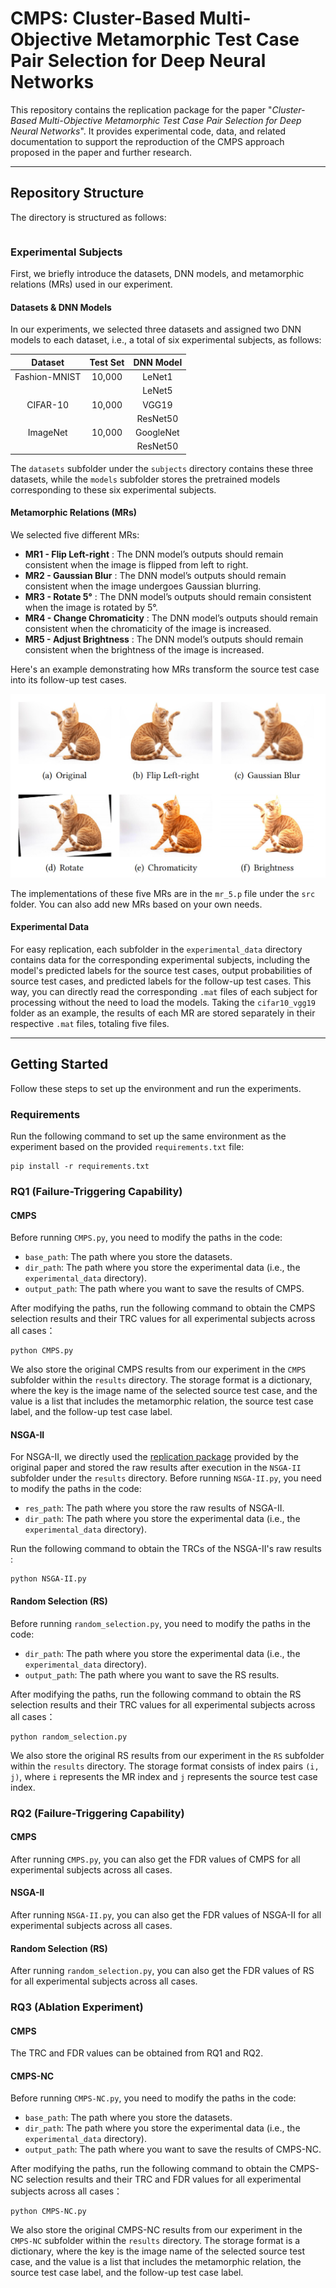 # CMPS: Cluster-Based Multi-Objective Metamorphic Test Case Pair Selection for Deep Neural Networks

This repository contains the replication package for the paper "*Cluster-Based Multi-Objective Metamorphic Test Case Pair Selection for Deep Neural Networks*". It provides experimental code, data, and related documentation to support the reproduction of the CMPS approach proposed in the paper and further research.

---

## Repository Structure

The directory is structured as follows:

```

```

### Experimental Subjects

First, we briefly introduce the datasets, DNN models, and metamorphic relations (MRs) used in our experiment.

#### Datasets & DNN Models

In our experiments, we selected three datasets and assigned two DNN models to each dataset, i.e., a total of six experimental subjects, as follows:

| Dataset       | Test Set | DNN Model |
|:-------------:|:--------:|:---------:|
| Fashion-MNIST | 10,000   | LeNet1    |
|               |          | LeNet5    |
| CIFAR-10      | 10,000   | VGG19     |
|               |          | ResNet50  |
| ImageNet      | 10,000   | GoogleNet |
|               |          | ResNet50  |

The `datasets` subfolder under the `subjects` directory contains these three datasets, while the `models` subfolder stores the pretrained models corresponding to these six experimental subjects.

#### Metamorphic Relations (MRs)

We selected five different MRs:

* **MR1 - Flip Left-right** : The DNN model’s outputs should remain consistent when the image is flipped from left to right.
* **MR2 - Gaussian Blur** : The DNN model’s outputs should remain consistent when the image undergoes Gaussian blurring.
* **MR3 - Rotate 5°** : The DNN model’s outputs should remain consistent when the image is rotated by 5&deg;.
* **MR4 - Change Chromaticity** : The DNN model’s outputs should remain consistent when the chromaticity of the image is increased.
* **MR5 - Adjust Brightness** : The DNN model’s outputs should remain consistent when the brightness of the image is increased.

Here's an example demonstrating how MRs transform the source test case into its follow-up test cases.

![Examples of the Selected MRs Applied to an Image of a Cat](mrs_example.png)

The implementations of these five MRs are in the `mr_5.p` file under the `src` folder. You can also add new MRs based on your own needs.

#### Experimental Data


For easy replication, each subfolder in the `experimental_data` directory contains data for the corresponding experimental subjects, including the model's predicted labels for the source test cases, output probabilities of source test cases, and predicted labels for the follow-up test cases. This way, you can directly read the corresponding `.mat` files of each subject for processing without the need to load the models. Taking the `cifar10_vgg19` folder as an example, the results of each MR are stored separately in their respective `.mat` files, totaling five files.

---

## Getting Started

Follow these steps to set up the environment and run the experiments.

### Requirements
Run the following command to set up the same environment as the experiment based on the provided `requirements.txt` file:

```
pip install -r requirements.txt
```

### RQ1 (Failure-Triggering Capability)

#### CMPS

Before running `CMPS.py`, you need to modify the paths in the code:

* `base_path`: The path where you store the datasets.
* `dir_path`: The path where you store the experimental data (i.e., the `experimental_data` directory).
* `output_path`: The path where you want to save the results of CMPS.

After modifying the paths, run the following command to obtain the CMPS selection results  and their TRC values for all experimental subjects across all cases：

```
python CMPS.py
```

We also store the original CMPS results from our experiment in the `CMPS` subfolder within the `results` directory. The storage format is a dictionary, where the key is the image name of the selected source test case, and the value is a list that includes the metamorphic relation, the source test case label, and the follow-up test case label.

#### NSGA-II

For NSGA-II, we directly used the [replication package](https://doi.org/10.5281/zenodo.6389008) provided by the original paper and stored the raw results after execution in the `NSGA-II` subfolder under the `results` directory.
Before running `NSGA-II.py`, you need to modify the paths in the code:

* `res_path`: The path where you store the raw results of NSGA-II.
* `dir_path`: The path where you store the experimental data (i.e., the `experimental_data` directory).

Run the following command to obtain the TRCs of the NSGA-II's raw results :

```
python NSGA-II.py
```

#### Random Selection (RS)

Before running `random_selection.py`, you need to modify the paths in the code:

* `dir_path`: The path where you store the experimental data (i.e., the `experimental_data` directory).
* `output_path`: The path where you want to save the RS results.

After modifying the paths, run the following command to obtain the RS selection results  and their TRC values for all experimental subjects across all cases：

```
python random_selection.py
```

We also store the original RS results from our experiment in the `RS` subfolder within the `results` directory. The storage format consists of index pairs `(i, j)`, where `i` represents the MR index and `j` represents the source test case index.

### RQ2 (Failure-Triggering Capability)

#### CMPS

After running `CMPS.py`, you can also get the FDR values of CMPS for all experimental subjects across all cases.

#### NSGA-II

After running `NSGA-II.py`, you can also get the FDR values of NSGA-II for all experimental subjects across all cases.

#### Random Selection (RS)

After running `random_selection.py`, you can also get the FDR values of RS for all experimental subjects across all cases.

### RQ3 (Ablation Experiment)

#### CMPS

The TRC and FDR values can be obtained from RQ1 and RQ2.

#### CMPS-NC

Before running `CMPS-NC.py`, you need to modify the paths in the code:

* `base_path`: The path where you store the datasets.
* `dir_path`: The path where you store the experimental data (i.e., the `experimental_data` directory).
* `output_path`: The path where you want to save the results of CMPS-NC.

After modifying the paths, run the following command to obtain the CMPS-NC selection results  and their TRC and FDR values for all experimental subjects across all cases：

```
python CMPS-NC.py
```

We also store the original CMPS-NC results from our experiment in the `CMPS-NC` subfolder within the `results` directory. The storage format is a dictionary, where the key is the image name of the selected source test case, and the value is a list that includes the metamorphic relation, the source test case label, and the follow-up test case label.
